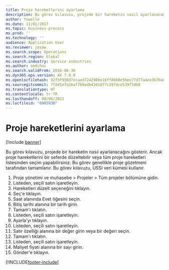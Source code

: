 ```yaml
---
title: Proje hareketlerini ayarlama
description: Bu görev kılavuzu, projede bir hareketin nasıl ayarlanacağını gösterir.
author: Yowelle
ms.date: 11/01/2017
ms.topic: business-process
ms.prod: ''
ms.technology: ''
audience: Application User
ms.reviewer: josaw
ms.search.scope: Operations
ms.search.region: Global
ms.search.industry: Service industries
ms.author: andchoi
ms.search.validFrom: 2016-06-30
ms.dyn365.ops.version: AX 7.0.0
ms.openlocfilehash: 92f5f998d7ecaed724298be16ff8680e56ee77d77a4ee3b7ba83fa5a8a1a4787
ms.sourcegitcommit: 7f8d1e7a16af769adb43d1877c28fdce53975db8
ms.translationtype: HT
ms.contentlocale: tr-TR
ms.lasthandoff: 08/06/2021
ms.locfileid: "6985930"
---
```

# <a name="adjust-project-transactions"></a>Proje hareketlerini ayarlama

[!include [banner](../../includes/banner.md)]

Bu görev kılavuzu, projede bir hareketin nasıl ayarlanacağını gösterir. Ancak proje hareketlerini bir seferde düzeltebilir veya tüm proje hareketleri listesinden seçim yapabilirsiniz. Bu görev genellikle proje gözetmeni tarafından tamamlanır. Bu görev kılavuzu, USSI veri kümesi kullanır.

1. Proje yönetimi ve muhasebe > Projeler > Tüm projeler bölümüne gidin. 
2. Listeden, seçili satırı işaretleyin. 
3. Hareketleri düzelt seçeneğini tıklayın. 
4. Seç'e tıklayın. 
5. Saat alanında Evet öğesini seçin. 
6. Bitiş tarihi alanına bir tarih girin. 
7. Tamam'ı tıklatın. 
8. Listeden, seçili satırı işaretleyin. 
9. Ayarla'yı tıklayın. 
10. Listeden, seçili satırı işaretleyin. 
11. Satır özelliği alanına bir değer girin veya bir değeri seçin. 
12. Tamam'ı tıklatın. 
13. Listeden, seçili satırı işaretleyin. 
14. Maliyet fiyatı alanına bir sayı girin. 
15. Gönder'e tıklayın. 


[!INCLUDE[footer-include](../../includes/footer-banner.md)]
